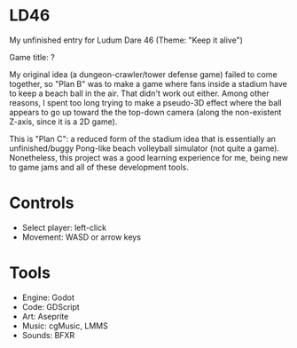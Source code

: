 # LD46
My unfinished entry for Ludum Dare 46 (Theme: "Keep it alive")

Game title: ?

My original idea (a dungeon-crawler/tower defense game) failed to come together, so "Plan B" was to make a game where fans inside a stadium have to keep a beach ball in the air. That didn't work out either. Among other reasons, I spent too long trying to make a pseudo-3D effect where the ball appears to go up toward the the top-down camera (along the non-existent Z-axis, since it is a 2D game).

This is "Plan C": a reduced form of the stadium idea that is essentially an unfinished/buggy Pong-like beach volleyball simulator (not quite a game). Nonetheless, this project was a good learning experience for me, being new to game jams and all of these development tools.

# Controls
- Select player: left-click
- Movement: WASD or arrow keys

# Tools
- Engine: Godot
- Code: GDScript
- Art: Aseprite
- Music: cgMusic, LMMS
- Sounds: BFXR
